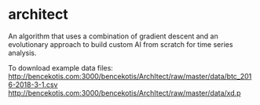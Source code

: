 # architect

An algorithm that uses a combination of gradient descent and an evolutionary approach to build custom AI from scratch for time series analysis.

To download example data files: http://bencekotis.com:3000/bencekotis/ArchItect/raw/master/data/btc_2016-2018-3-1.csv
                                http://bencekotis.com:3000/bencekotis/ArchItect/raw/master/data/xd.p

